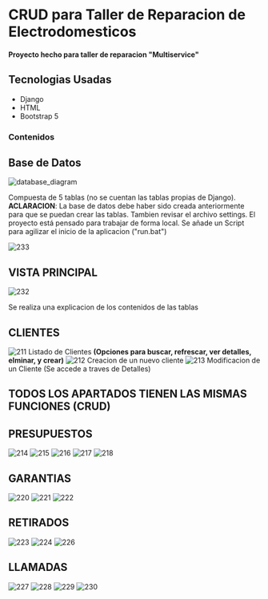 # CRUD para Taller de Reparacion de Electrodomesticos

#### Proyecto hecho para taller de reparacion "Multiservice"

## Tecnologias Usadas
- Django
- HTML
- Bootstrap 5

### Contenidos

## Base de Datos

![database_diagram](https://github.com/EbanSnt/Taller_Crud/assets/113145320/00ed6b62-620a-47c2-bd8c-8f5a93c6e2c2)

Compuesta de 5 tablas (no se cuentan las tablas propias de Django). **ACLARACION**: La base de datos debe haber sido creada anteriormente para que se puedan crear las tablas. Tambien revisar el archivo settings. El proyecto está pensado para trabajar de forma local. Se añade un Script para agilizar el inicio de la aplicacion ("run.bat")

![233](https://github.com/EbanSnt/Taller_Crud/assets/113145320/2c65f76f-098d-40e1-8d67-7a9ab9defd52)

## VISTA PRINCIPAL

![232](https://github.com/EbanSnt/Taller_Crud/assets/113145320/c8c65c91-28aa-41b1-95e5-6c34091dfdf4)

Se realiza una explicacion de los contenidos de las tablas

## CLIENTES

![211](https://github.com/EbanSnt/Taller_Crud/assets/113145320/1df21c21-b95c-4a90-958d-fe1ffc0a09e5)
Listado de Clientes **(Opciones para buscar, refrescar, ver detalles, elminar, y crear)**
![212](https://github.com/EbanSnt/Taller_Crud/assets/113145320/d97074a3-b717-46a4-9949-fe47a1bb2181)
Creacion de un nuevo cliente
![213](https://github.com/EbanSnt/Taller_Crud/assets/113145320/552fc870-0c70-4360-972f-45ba1aa58393)
Modificacion de un Cliente (Se accede a traves de Detalles)

## TODOS LOS APARTADOS TIENEN LAS MISMAS FUNCIONES (CRUD)

## PRESUPUESTOS
![214](https://github.com/EbanSnt/Taller_Crud/assets/113145320/59ae1d1a-37f0-443d-81da-8cf29a2818b8)
![215](https://github.com/EbanSnt/Taller_Crud/assets/113145320/0be5dc7c-f39b-48b3-b21b-44ab4d984bd5)
![216](https://github.com/EbanSnt/Taller_Crud/assets/113145320/e32fc11b-a578-45b3-b85c-ddc83161b0b1)
![217](https://github.com/EbanSnt/Taller_Crud/assets/113145320/e8ab912a-5677-428d-a52a-9381afdcf0cf)
![218](https://github.com/EbanSnt/Taller_Crud/assets/113145320/1683de43-b14e-44bd-ab18-61822e7d7c10)

## GARANTIAS
![220](https://github.com/EbanSnt/Taller_Crud/assets/113145320/005e95ca-d066-488f-b93e-32dcaec5baab)
![221](https://github.com/EbanSnt/Taller_Crud/assets/113145320/0b20fc0e-a965-42c9-8d42-9f8f6c77581a)
![222](https://github.com/EbanSnt/Taller_Crud/assets/113145320/e68bc1e9-a4d2-4184-8c47-754ab5c4ef2c)

## RETIRADOS
![223](https://github.com/EbanSnt/Taller_Crud/assets/113145320/906f2905-4c05-490a-9449-088dbe5e560a)
![224](https://github.com/EbanSnt/Taller_Crud/assets/113145320/81670cd8-e768-4c7f-9bde-a588712b2a8f)
![226](https://github.com/EbanSnt/Taller_Crud/assets/113145320/00f4584d-7e1b-4288-bff2-193cecd6e0c8)

## LLAMADAS
![227](https://github.com/EbanSnt/Taller_Crud/assets/113145320/cc5f880d-3e84-41b4-88bd-cfa1e51028e7)
![228](https://github.com/EbanSnt/Taller_Crud/assets/113145320/feff7598-1073-4912-b923-06435d55c9b8)
![229](https://github.com/EbanSnt/Taller_Crud/assets/113145320/fa0568e5-cacb-468f-ba57-cf6eae74c214)
![230](https://github.com/EbanSnt/Taller_Crud/assets/113145320/958e585a-b650-4ff3-b7ff-0788963c9e79)

